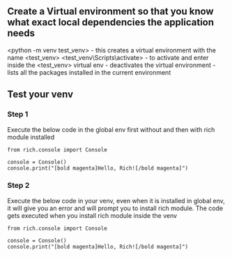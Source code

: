 ## Create a Virtual environment so that you know what exact local dependencies the application needs 
<python -m venv test_venv> - this creates a virtual environment with the name <test_venv>
<test_venv\Scripts\activate> - to activate and enter inside the <test_venv> virtual env 
<deactivate> - deactivates the virtual environment
<pip list> - lists all the packages installed in the current environment

## Test your venv
### Step 1
Execute the below code in the global env first without and then with rich module installed
```
from rich.console import Console

console = Console()
console.print("[bold magenta]Hello, Rich![/bold magenta]")
```

### Step 2
Execute the below code in your venv, even when it is installed in global env, it will give you an error and will prompt you to install rich module. The code gets executed when you install rich module inside the venv 
```
from rich.console import Console

console = Console()
console.print("[bold magenta]Hello, Rich![/bold magenta]")
```



